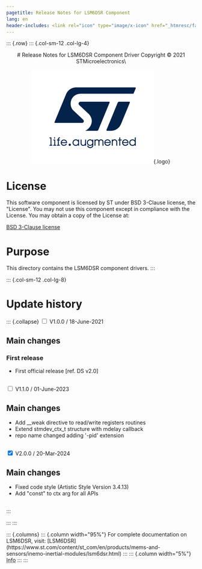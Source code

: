 ```yaml
---
pagetitle: Release Notes for LSM6DSR Component
lang: en
header-includes: <link rel="icon" type="image/x-icon" href="_htmresc/favicon.png" />
---
```


::: {.row}
::: {.col-sm-12 .col-lg-4}

<center>
# Release Notes for LSM6DSR Component Driver
Copyright &copy; 2021 STMicroelectronics\

[![ST logo](_htmresc/st_logo_2020.png)](https://www.st.com){.logo}
</center>

# License

This software component is licensed by ST under BSD 3-Clause license, the "License".
You may not use this component except in compliance with the License. You may obtain a copy of the License at:

[BSD 3-Clause license](https://opensource.org/licenses/BSD-3-Clause)

# Purpose

This directory contains the LSM6DSR component drivers.
:::

::: {.col-sm-12 .col-lg-8}
# Update history

::: {.collapse}
<input type="checkbox" id="collapse-section1" aria-hidden="true">
<label for="collapse-section1" aria-hidden="true">V1.0.0 / 18-June-2021</label>
<div>

## Main changes

### First release

- First official release [ref. DS v2.0]

##

</div>

<input type="checkbox" id="collapse-section2" aria-hidden="true">
<label for="collapse-section2" aria-hidden="true">V1.1.0 / 01-June-2023</label>
<div>

## Main changes

- Add __weak directive to read/write registers routines
- Extend stmdev_ctx_t structure with mdelay callback
- repo name changed adding '-pid' extension

##

</div>

<input type="checkbox" id="collapse-section3" checked aria-hidden="true">
<label for="collapse-section3" aria-hidden="true">V2.0.0 / 20-Mar-2024</label>
<div>

## Main changes

- Fixed code style (Artistic Style Version 3.4.13)
- Add "const" to ctx arg for all APIs

##

</div>
:::

:::
:::

<footer class="sticky">
::: {.columns}
::: {.column width="95%"}
For complete documentation on LSM6DSR,
visit:
[LSM6DSR](https://www.st.com/content/st_com/en/products/mems-and-sensors/inemo-inertial-modules/lsm6dsr.html)
:::
::: {.column width="5%"}
<abbr title="Based on template cx566953 version 2.0">Info</abbr>
:::
:::
</footer>
